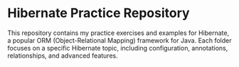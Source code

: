 # Hibernate Practice Repository

This repository contains my practice exercises and examples for Hibernate, a popular ORM (Object-Relational Mapping) framework for Java. Each folder focuses on a specific Hibernate topic, including configuration, annotations, relationships, and advanced features.
